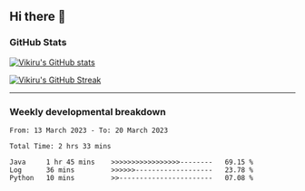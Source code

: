 ## Hi there 👋

### GitHub Stats

[![Vikiru's GitHub stats](https://github-readme-stats.vercel.app/api?username=vikiru&theme=nightowl&include_all_commits=true&count_private=true&hide=stars,contribs&show_icons=true)](https://github.com/anuraghazra/github-readme-stats)

[![Vikiru's GitHub Streak](https://streak-stats.demolab.com/?user=vikiru&theme=nightowl&hide_border=true&date_format=M%20j%5B%2C%20Y%5D)](https://github.com/DenverCoder1/github-readme-streak-stats)

---

### Weekly developmental breakdown

<!--START_SECTION:waka-->

```text
From: 13 March 2023 - To: 20 March 2023

Total Time: 2 hrs 33 mins

Java     1 hr 45 mins    >>>>>>>>>>>>>>>>>--------   69.15 %
Log      36 mins         >>>>>>-------------------   23.78 %
Python   10 mins         >>-----------------------   07.08 %
```

<!--END_SECTION:waka-->
